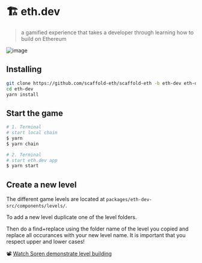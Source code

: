 # 🏗 eth.dev

> a gamified experience that takes a developer through learning how to build on Ethereum

![image](https://user-images.githubusercontent.com/2653167/169709929-97eafba7-db88-48ac-9041-1cca4b088d0b.png)


## Installing

```bash
git clone https://github.com/scaffold-eth/scaffold-eth -b eth-dev eth-dev
cd eth-dev
yarn install
```

## Start the game

```bash
# 1. Terminal
# start local chain
$ yarn
$ yarn chain

# 2. Terminal
# start eth.dev app
$ yarn start
```

## Create a new level

The different game levels are located at `packages/eth-dev-src/components/levels/`.

To add a new level duplicate one of the level folders.

Then do a find+replace using the folder name of the level you copied and replace all occurances with your new level name.
It is important that you respect upper and lower cases!

📽 [Watch Soren demonstrate level building](https://www.youtube.com/watch?v=31jb97uxEQ8&t=99s)
